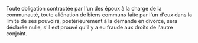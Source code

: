 Toute obligation contractée par l'un des époux à la charge de la communauté, toute aliénation de biens communs faite par l'un d'eux dans la limite de ses pouvoirs, postérieurement à la demande en divorce, sera déclarée nulle, s'il est prouvé qu'il y a eu fraude aux droits de l'autre conjoint.

